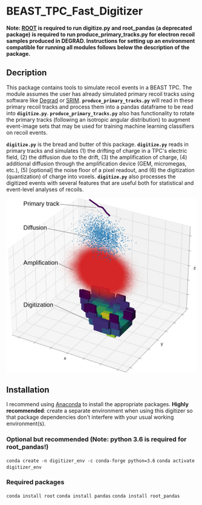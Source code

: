# BEAST_TPC_Fast_Digitizer

**Note: [ROOT](https://root.cern/install/) is required to run digitize.py and root_pandas (a deprecated package) is required to run produce_primary_tracks.py for electron recoil samples produced in DEGRAD. Instructions for setting up an environment compatible for running all modules follows below the description of the package.**

## Decription
This package contains tools to simulate recoil events in a BEAST TPC. The module assumes the user has already simulated primary recoil tracks using software like [Degrad](https://degrad.web.cern.ch/degrad/) or [SRIM](http://www.srim.org/). **`produce_primary_tracks.py`** will read in these primary recoil tracks and process them into a pandas dataframe to be read into **`digitize.py`**. **`produce_primary_tracks.py`** also has functionality to rotate the primary tracks (following an isotropic angular distribution) to augment event-image sets that may be used for training machine learning classifiers on recoil events.

**`digitize.py`** is the bread and butter of this package. **`digitize.py`** reads in primary tracks and simulates (1) the drifting of charge in a TPC's electric field, (2) the diffusion due to the drift, (3) the amplification of charge, (4) additional diffusion through the amplification device (GEM, micromegas, etc.), (5) [optional] the noise floor of a pixel readout, and (6) the digitization (quantization) of charge into voxels. 
**`digitize.py`** also processes the digitized events with several features that are useful both for statistical and event-level analyses of recoils.

![plot](./digi.png)

## Installation

I recommend using [Anaconda](https://www.anaconda.com/) to install the appropriate packages. **Highly recommended**: create a separate environment when using this digitizer so that package dependencies don't interfere with your usual working environment(s).

### Optional but recommended (Note: python 3.6 is required for root_pandas!)
`conda create -n digitizer_env -c conda-forge python=3.6`
`conda activate digitizer_env`

### Required packages
`conda install root`
`conda install pandas`
`conda install root_pandas`

